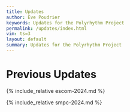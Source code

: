 ```yaml
---
title: Updates
author: Ève Poudrier
keywords: Updates for the Polyrhythm Project
permalink: /updates/index.html
vim: ts=3
layout: default
summary: Updates for the Polyrhythm Project
---
```


# Previous Updates

{% include_relative escom-2024.md %}

{% include_relative smpc-2024.md %}



